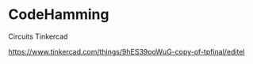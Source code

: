# CodeHamming

Circuits Tinkercad

https://www.tinkercad.com/things/9hES39ooWuG-copy-of-tpfinal/editel
